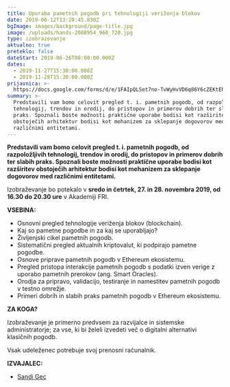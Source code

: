 ```yaml
---
title: Uporaba pametnih pogodb pri tehnologiji veriženja blokov
date: 2019-06-12T13:28:45.830Z
bgImage: images/background/page-title.jpg
image: /uploads/hands-2088954_960_720.jpg
type: izobrazevanje
aktualno: true
preteklo: false
dateStart: 2019-06-26T08:00:00.000Z
dates:
  - 2019-11-27T15:30:00.000Z
  - 2019-11-28T15:30:00.000Z
prijavnica: >-
  https://docs.google.com/forms/d/e/1FAIpQLSet7no-TvWyHvVD6q86Y6cZEKtEh80ImEWfanv6rTbGzUdN6w/viewform
summary: >-
  Predstavili vam bomo celovit pregled t. i. pametnih pogodb, od razpoložljivih
  tehnologij, trendov in orodij, do pristopov in primerov dobrih ter slabih
  praks. Spoznali boste možnosti praktične uporabe bodisi kot razširitev
  obstoječih arhitektur bodisi kot mehanizem za sklepanje dogovorov med
  različnimi entitetami.
---
```

**Predstavili vam bomo celovit pregled t. i. pametnih pogodb, od razpoložljivih tehnologij, trendov in orodij, do pristopov in primerov dobrih ter slabih praks. Spoznali boste možnosti praktične uporabe bodisi kot razširitev obstoječih arhitektur bodisi kot mehanizem za sklepanje dogovorov med različnimi entitetami.**

Izobraževanje bo potekalo v **sredo in četrtek, 27. in 28. novembra 2019, od 16.30 do 20.30 ure** v Akademiji FRI.

**VSEBINA:**

* Osnovni pregled tehnologije veriženja blokov (blockchain).
* Kaj so pametne pogodbe in za kaj se uporabljajo?
* Življenjski cikel pametnih pogodb.
* Sistematični pregled aktualnih kriptovalut, ki podpirajo pametne pogodbe.
* Osnove priprave pametnih pogodb v Ethereum ekosistemu.
* Pregled pristopa interakcije pametnih pogodb s podatki izven verige z uporabo pametnih prerokov (ang. Smart Oracles).
* Orodja za pripravo, validacijo, testiranje in namestitev pametnih pogodb v testno omrežje.
* Primeri dobrih in slabih praks pametnih pogodb v Ethereum ekosistemu.

**ZA KOGA?**

Izobraževanje je primerno predvsem za razvijalce in sistemske administratorje; za vse, ki bi želeli izvedeti več o digitalni alternativi klasičnih pogodb.

Vsak udeleženec potrebuje svoj prenosni računalnik.

**IZVAJALEC:**

* [Sandi Gec](/izvajalci/sandi-gec/)
